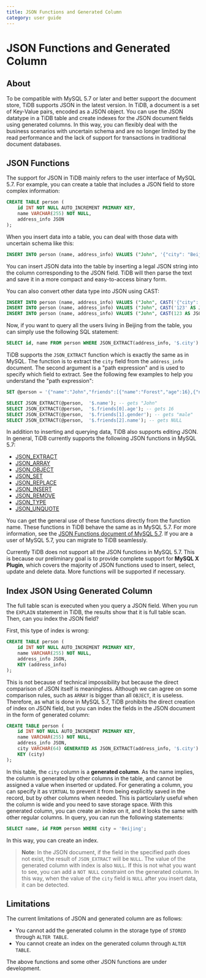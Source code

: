 ```yaml
---
title: JSON Functions and Generated Column
category: user guide
---
```


# JSON Functions and Generated Column

## About

To be compatible with MySQL 5.7 or later and better support the document store, TiDB supports JSON in the latest version. In TiDB, a document is a set of Key-Value pairs, encoded as a JSON object. You can use the JSON datatype in a TiDB table and create indexes for the JSON document fields using generated columns. In this way, you can flexibly deal with the business scenarios with uncertain schema and are no longer limited by the read performance and the lack of support for transactions in traditional document databases.

## JSON Functions

The support for JSON in TiDB mainly refers to the user interface of MySQL 5.7. For example, you can create a table that includes a JSON field to store complex information:

```sql
CREATE TABLE person (
    id INT NOT NULL AUTO_INCREMENT PRIMARY KEY,
    name VARCHAR(255) NOT NULL,
    address_info JSON
);
```

When you insert data into a table, you can deal with those data with uncertain schema like this:

```sql
INSERT INTO person (name, address_info) VALUES ("John", '{"city": "Beijing"}');
```

You can insert JSON data into the table by inserting a legal JSON string into the column corresponding to the JSON field. TiDB will then parse the text and save it in a more compact and easy-to-access binary form.

You can also convert other data type into JSON using CAST:

```sql
INSERT INTO person (name, address_info) VALUES ("John", CAST('{"city": "Beijing"}' AS JSON));
INSERT INTO person (name, address_info) VALUES ("John", CAST('123' AS JSON));
INSERT INTO person (name, address_info) VALUES ("John", CAST(123 AS JSON));
```

Now, if you want to query all the users living in Beijing from the table, you can simply use the following SQL statement:

```sql
SELECT id, name FROM person WHERE JSON_EXTRACT(address_info, '$.city') = 'Beijing');
```

TiDB supports the `JSON_EXTRACT` function which is exactly the same as in MySQL. The function is to extract the `city` field from the `address_info` document. The second argument is a "path expression" and is used to specify which field to extract. See the following few examples to help you understand the "path expression":

```sql
SET @person = '{"name":"John","friends":[{"name":"Forest","age":16},{"name":"Zhang San","gender":"male"}]}';

SELECT JSON_EXTRACT(@person,  '$.name'); -- gets "John"
SELECT JSON_EXTRACT(@person,  '$.friends[0].age'); -- gets 16
SELECT JSON_EXTRACT(@person,  '$.friends[1].gender'); -- gets "male"
SELECT JSON_EXTRACT(@person,  '$.friends[2].name'); -- gets NULL
``` 

In addition to inserting and querying data, TiDB also supports editing JSON. In general, TiDB currently supports the following JSON functions in MySQL 5.7:

- [JSON_EXTRACT](https://dev.mysql.com/doc/refman/5.7/en/json-search-functions.html#function_json-extract)
- [JSON_ARRAY](https://dev.mysql.com/doc/refman/5.7/en/json-creation-functions.html#function_json-array)
- [JSON_OBJECT](https://dev.mysql.com/doc/refman/5.7/en/json-creation-functions.html#function_json-object)
- [JSON_SET](https://dev.mysql.com/doc/refman/5.7/en/json-modification-functions.html#function_json-set)
- [JSON_REPLACE](https://dev.mysql.com/doc/refman/5.7/en/json-modification-functions.html#function_json-replace)
- [JSON_INSERT](https://dev.mysql.com/doc/refman/5.7/en/json-modification-functions.html#function_json-insert)
- [JSON_REMOVE](https://dev.mysql.com/doc/refman/5.7/en/json-modification-functions.html#function_json-remove)
- [JSON_TYPE](https://dev.mysql.com/doc/refman/5.7/en/json-attribute-functions.html#function_json-type)
- [JSON_UNQUOTE](https://dev.mysql.com/doc/refman/5.7/en/json-modification-functions.html#function_json-unquote)

You can get the general use of these functions directly from the function name. These functions in TiDB behave the same as in MySQL 5.7. For more information, see the [JSON Functions document of MySQL 5.7](https://dev.mysql.com/doc/refman/5.7/en/json-functions.html). If you are a user of MySQL 5.7, you can migrate to TiDB seamlessly.

Currently TiDB does not support all the JSON functions in MySQL 5.7. This is because our preliminary goal is to provide complete support for **MySQL X Plugin**, which covers the majority of JSON functions used to insert, select, update and delete data. More functions will be supported if necessary.

## Index JSON Using Generated Column

The full table scan is executed when you query a JSON field. When you run the `EXPLAIN` statement in TiDB, the results show that it is full table scan. Then, can you index the JSON field?

First, this type of index is wrong:

```sql
CREATE TABLE person (
    id INT NOT NULL AUTO_INCREMENT PRIMARY KEY,
    name VARCHAR(255) NOT NULL,
    address_info JSON,
    KEY (address_info)
);
```

This is not because of technical impossibility but because the direct comparison of JSON itself is meaningless. Although we can agree on some comparison rules, such as `ARRAY` is bigger than all `OBJECT`, it is useless. Therefore, as what is done in MySQL 5.7, TiDB prohibits the direct creation of index on JSON field, but you can index the fields in the JSON document in the form of generated column:

```sql
CREATE TABLE person (
    id INT NOT NULL AUTO_INCREMENT PRIMARY KEY,
    name VARCHAR(255) NOT NULL,
    address_info JSON,
    city VARCHAR(64) GENERATED AS JSON_EXTRACT(address_info, '$.city') VIRTUAL,
    KEY (city)
);
```

In this table, the `city` column is a **generated column**. As the name implies, the column is generated by other columns in the table, and cannot be assigned a value when inserted or updated. For generating a column, you can specify it as `VIRTUAL` to prevent it from being explicitly saved in the record, but by other columns when needed. This is particularly useful when the column is wide and you need to save storage space. With this generated column, you can create an index on it, and it looks the same with other regular columns. In query, you can run the following statements:  

```sql
SELECT name, id FROM person WHERE city = 'Beijing';
```

In this way, you can create an index. 

> **Note**: In the JSON document, if the field in the specified path does not exist, the result of `JSON_EXTRACT` will be `NULL`. The value of the generated column with index is also `NULL`. If this is not what you want to see, you can add a `NOT NULL` constraint on the generated column. In this way, when the value of the `city` field is `NULL` after you insert data, it can be detected.

## Limitations         

The current limitations of JSON and generated column are as follows:

- You cannot add the generated column in the storage type of `STORED` through `ALTER TABLE`.
- You cannot create an index on the generated column through `ALTER TABLE`. 

The above functions and some other JSON functions are under development.
